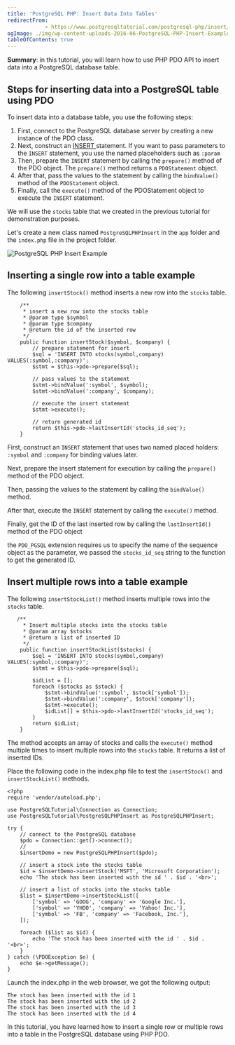 ```yaml
---
title: 'PostgreSQL PHP: Insert Data Into Tables'
redirectFrom: 
            - https://www.postgresqltutorial.com/postgresql-php/insert/
ogImage: ./img/wp-content-uploads-2016-06-PostgreSQL-PHP-Insert-Example.png
tableOfContents: true
---
```


**Summary**: in this tutorial, you will learn how to use PHP PDO API to insert data into a PostgreSQL database table.



## Steps for inserting data into a PostgreSQL table using PDO



To insert data into a database table, you use the following steps:



1. First, connect to the PostgreSQL database server by creating a new instance of the PDO class.
2. Next, construct an [INSERT ](https://www.postgresqltutorial.com/postgresql-tutorial/postgresql-insert/)statement. If you want to pass parameters to the `INSERT` statement, you use the named placeholders such as `:param`
3. Then, prepare the `INSERT` statement by calling the `prepare()` method of the PDO object. The `prepare()` method returns a `PDOStatement` object.
4. After that, pass the values to the statement by calling the `bindValue()` method of the `PDOStatement` object.
5. Finally, call the `execute()` method of the PDOStatement object to execute the `INSERT` statement.



We will use the `stocks` table that we created in the previous tutorial for demonstration purposes.



Let's create a new class named `PostgreSQLPHPInsert` in the `app` folder and the `index.php` file in the project folder.



![PostgreSQL PHP Insert Example](./img/wp-content-uploads-2016-06-PostgreSQL-PHP-Insert-Example.png)



## Inserting a single row into a table example



The following `insertStock()` method inserts a new row into the `stocks` table.



```
    /**
     * insert a new row into the stocks table
     * @param type $symbol
     * @param type $company
     * @return the id of the inserted row
     */
    public function insertStock($symbol, $company) {
        // prepare statement for insert
        $sql = 'INSERT INTO stocks(symbol,company) VALUES(:symbol,:company)';
        $stmt = $this->pdo->prepare($sql);

        // pass values to the statement
        $stmt->bindValue(':symbol', $symbol);
        $stmt->bindValue(':company', $company);

        // execute the insert statement
        $stmt->execute();

        // return generated id
        return $this->pdo->lastInsertId('stocks_id_seq');
    }
```



First, construct an `INSERT` statement that uses two named placed holders: `:symbol` and `:company` for binding values later.



Next, prepare the insert statement for execution by calling the `prepare()` method of the PDO object.



Then, passing the values to the statement by calling the `bindValue()` method.



After that, execute the `INSERT` statement by calling the `execute()` method.



Finally, get the ID of the last inserted row by calling the `lastInsertId()` method of the PDO object



the `PDO_PGSQL` extension requires us to specify the name of the sequence object as the parameter, we passed the `stocks_id_seq` string to the function to get the generated ID.



## Insert multiple rows into a table example



The following `insertStockList()` method inserts multiple rows into the `stocks` table.



```
   /**
     * Insert multiple stocks into the stocks table
     * @param array $stocks
     * @return a list of inserted ID
     */
    public function insertStockList($stocks) {
        $sql = 'INSERT INTO stocks(symbol,company) VALUES(:symbol,:company)';
        $stmt = $this->pdo->prepare($sql);

        $idList = [];
        foreach ($stocks as $stock) {
            $stmt->bindValue(':symbol', $stock['symbol']);
            $stmt->bindValue(':company', $stock['company']);
            $stmt->execute();
            $idList[] = $this->pdo->lastInsertId('stocks_id_seq');
        }
        return $idList;
    }
```



The method accepts an array of stocks and calls the `execute()` method multiple times to insert multiple rows into the `stocks` table. It returns a list of inserted IDs.



Place the following code in the index.php file to test the `insertStock()` and `insertStockList()` methods.



```
<?php
require 'vendor/autoload.php';

use PostgreSQLTutorial\Connection as Connection;
use PostgreSQLTutorial\PostgreSQLPHPInsert as PostgreSQLPHPInsert;

try {
    // connect to the PostgreSQL database
    $pdo = Connection::get()->connect();
    //
    $insertDemo = new PostgreSQLPHPInsert($pdo);

    // insert a stock into the stocks table
    $id = $insertDemo->insertStock('MSFT', 'Microsoft Corporation');
    echo 'The stock has been inserted with the id ' . $id . '<br>';

    // insert a list of stocks into the stocks table
    $list = $insertDemo->insertStockList([
        ['symbol' => 'GOOG', 'company' => 'Google Inc.'],
        ['symbol' => 'YHOO', 'company' => 'Yahoo! Inc.'],
        ['symbol' => 'FB', 'company' => 'Facebook, Inc.'],
    ]);

    foreach ($list as $id) {
        echo 'The stock has been inserted with the id ' . $id . '<br>';
    }
} catch (\PDOException $e) {
    echo $e->getMessage();
}
```



Launch the index.php in the web browser, we got the following output:



```
The stock has been inserted with the id 1
The stock has been inserted with the id 2
The stock has been inserted with the id 3
The stock has been inserted with the id 4
```



In this tutorial, you have learned how to insert a single row or multiple rows into a table in the PostgreSQL database using PHP PDO.

